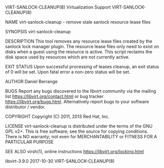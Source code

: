VIRT-SANLOCK-CLEANUP(8)                                                                     Virtualization Support                                                                    VIRT-SANLOCK-CLEANUP(8)

NAME
       virt-sanlock-cleanup - remove stale sanlock resource lease files

SYNOPSIS
       virt-sanlock-cleanup

DESCRIPTION
       This tool removes any resource lease files created by the sanlock lock manager plugin. The resource lease files only need to exist on disks when a guest using the resource is active. This script
       reclaims the disk space used by resources which are not currently active.

EXIT STATUS
       Upon successful processing of leases cleanup, an exit status of 0 will be set. Upon fatal error a non-zero status will be set.

AUTHOR
       Daniel Berrange

BUGS
       Report any bugs discovered to the libvirt community via the mailing list <https://libvirt.org/contact.html> or bug tracker <https://libvirt.org/bugs.html>.  Alternatively report bugs to your
       software distributor / vendor.

COPYRIGHT
       Copyright (C) 2011, 2013 Red Hat, Inc.

LICENSE
       virt-sanlock-cleanup is distributed under the terms of the GNU GPL v2+.  This is free software; see the source for copying conditions. There is NO warranty; not even for MERCHANTABILITY or FITNESS
       FOR A PARTICULAR PURPOSE

SEE ALSO
       virsh(1), online instructions <https://libvirt.org/locking.html>

libvirt-3.9.0                                                                                     2017-10-30                                                                          VIRT-SANLOCK-CLEANUP(8)

